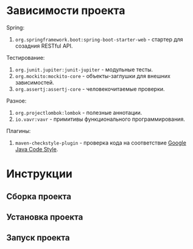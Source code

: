 # Зависимости проекта

Spring:
1. `org.springframework.boot:spring-boot-starter-web` - стартер для созадния RESTful API.

Тестирование:
1. `org.junit.jupiter:junit-jupiter` - модульные тесты.
1. `org.mockito:mockito-core` - объекты-заглушки для внешних зависимостей.
1. `org.assertj:assertj-core` - человекочитаемые проверки.

Разное:
1. `org.projectlombok:lombok` - полезные аннотации.
1. `io.vavr:vavr` - примитивы функционального программирования.

Плагины:
1. `maven-checkstyle-plugin` - проверка кода на соответствие [Google Java Code Style](https://google.github.io/styleguide/javaguide.html).

# Инструкции

## Сборка проекта

## Установка проекта

## Запуск проекта

